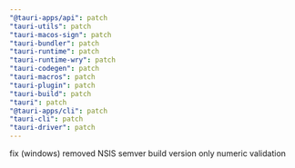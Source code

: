 ```yaml
---
"@tauri-apps/api": patch
"tauri-utils": patch
"tauri-macos-sign": patch
"tauri-bundler": patch
"tauri-runtime": patch
"tauri-runtime-wry": patch
"tauri-codegen": patch
"tauri-macros": patch
"tauri-plugin": patch
"tauri-build": patch
"tauri": patch
"@tauri-apps/cli": patch
"tauri-cli": patch
"tauri-driver": patch
---
```


fix (windows) removed NSIS semver build version only numeric validation
